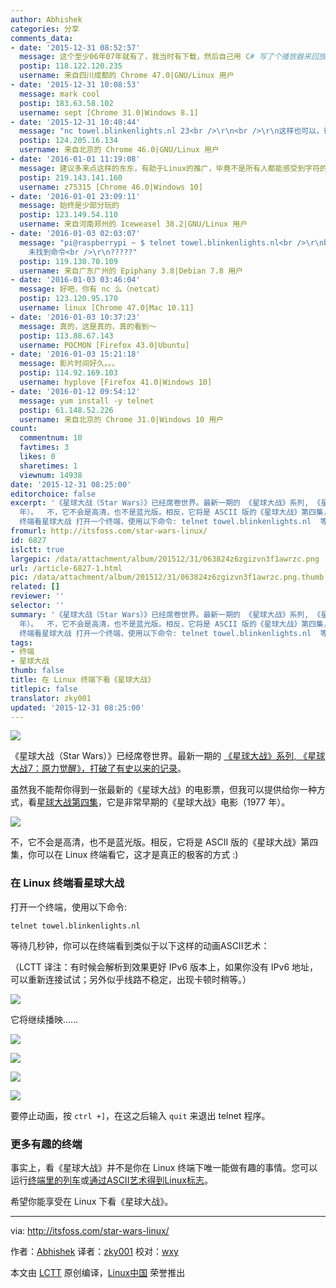 ```yaml
---
author: Abhishek
categories: 分享
comments_data:
- date: '2015-12-31 08:52:57'
  message: 这个至少06年07年就有了，我当时有下载，然后自己用 C# 写了个播放器来回放。
  postip: 118.122.120.235
  username: 来自四川成都的 Chrome 47.0|GNU/Linux 用户
- date: '2015-12-31 10:08:53'
  message: mark cool
  postip: 183.63.58.102
  username: sept [Chrome 31.0|Windows 8.1]
- date: '2015-12-31 10:48:44'
  message: "nc towel.blinkenlights.nl 23<br />\r\n<br />\r\n这样也可以，很赞！"
  postip: 124.205.16.134
  username: 来自北京的 Chrome 46.0|GNU/Linux 用户
- date: '2016-01-01 11:19:08'
  message: 建议多来点这样的东东，有助于Linux的推广，毕竟不是所有人都能感受到字符的美妙。
  postip: 219.143.141.160
  username: z75315 [Chrome 46.0|Windows 10]
- date: '2016-01-01 23:09:11'
  message: 始终是少部分玩的
  postip: 123.149.54.110
  username: 来自河南郑州的 Iceweasel 38.2|GNU/Linux 用户
- date: '2016-01-03 02:03:07'
  message: "pi@raspberrypi ~ $ telnet towel.blinkenlights.nl<br />\r\nbash: telnet:
    未找到命令<br />\r\n?????"
  postip: 119.130.70.109
  username: 来自广东广州的 Epiphany 3.8|Debian 7.8 用户
- date: '2016-01-03 03:46:04'
  message: 好吧，你有 nc 么（netcat）
  postip: 123.120.95.170
  username: linux [Chrome 47.0|Mac 10.11]
- date: '2016-01-03 10:37:23'
  message: 真的，这是真的，真的看到～
  postip: 113.88.67.143
  username: POCMON [Firefox 43.0|Ubuntu]
- date: '2016-01-03 15:21:18'
  message: 影片时间好久。。。
  postip: 114.92.169.103
  username: hyplove [Firefox 41.0|Windows 10]
- date: '2016-01-12 09:54:12'
  message: yum install -y telnet
  postip: 61.148.52.226
  username: 来自北京的 Chrome 31.0|Windows 10 用户
count:
  commentnum: 10
  favtimes: 3
  likes: 0
  sharetimes: 1
  viewnum: 14938
date: '2015-12-31 08:25:00'
editorchoice: false
excerpt: '《星球大战（Star Wars）》已经席卷世界。最新一期的 《星球大战》系列, 《星球大战7：原力觉醒》，打破了有史以来的记录。 虽然我不能帮你得到一张最新的《星球大战》的电影票，但我可以提供给你一种方式，看星球大战第四集，它是非常早期的《星球大战》电影（1977
  年）。  不，它不会是高清，也不是蓝光版。相反，它将是 ASCII 版的《星球大战》第四集，你可以在 Linux 终端看它，这才是真正的极客的方式 :) 在 Linux
  终端看星球大战 打开一个终端，使用以下命令: telnet towel.blinkenlights.nl  等待几秒钟，你可以在终端看到类似于以'
fromurl: http://itsfoss.com/star-wars-linux/
id: 6827
islctt: true
largepic: /data/attachment/album/201512/31/063824z6zgizvn3f1awrzc.png
url: /article-6827-1.html
pic: /data/attachment/album/201512/31/063824z6zgizvn3f1awrzc.png.thumb.jpg
related: []
reviewer: ''
selector: ''
summary: '《星球大战（Star Wars）》已经席卷世界。最新一期的 《星球大战》系列, 《星球大战7：原力觉醒》，打破了有史以来的记录。 虽然我不能帮你得到一张最新的《星球大战》的电影票，但我可以提供给你一种方式，看星球大战第四集，它是非常早期的《星球大战》电影（1977
  年）。  不，它不会是高清，也不是蓝光版。相反，它将是 ASCII 版的《星球大战》第四集，你可以在 Linux 终端看它，这才是真正的极客的方式 :) 在 Linux
  终端看星球大战 打开一个终端，使用以下命令: telnet towel.blinkenlights.nl  等待几秒钟，你可以在终端看到类似于以'
tags:
- 终端
- 星球大战
thumb: false
title: 在 Linux 终端下看《星球大战》
titlepic: false
translator: zky001
updated: '2015-12-31 08:25:00'
---
```


![](/data/attachment/album/201512/31/063824z6zgizvn3f1awrzc.png)


《星球大战（Star Wars）》已经席卷世界。最新一期的 [《星球大战》系列, 《星球大战7：原力觉醒》，打破了有史以来的记录](http://www.gamespot.com/articles/star-wars-7-breaks-thursday-night-movie-opening-re/1100-6433246/)。


虽然我不能帮你得到一张最新的《星球大战》的电影票，但我可以提供给你一种方式，看[星球大战第四集](http://www.imdb.com/title/tt0076759/)，它是非常早期的《星球大战》电影（1977 年）。


![](/data/attachment/album/201512/31/063827o9svm6jvbmy9ssmf.jpg)


不，它不会是高清，也不是蓝光版。相反，它将是 ASCII 版的《星球大战》第四集，你可以在 Linux 终端看它，这才是真正的极客的方式 :)


### 在 Linux 终端看星球大战


打开一个终端，使用以下命令:



```
telnet towel.blinkenlights.nl

```

等待几秒钟，你可以在终端看到类似于以下这样的动画ASCII艺术：


（LCTT 译注：有时候会解析到效果更好 IPv6 版本上，如果你没有 IPv6 地址，可以重新连接试试；另外似乎线路不稳定，出现卡顿时稍等。）


![](/data/attachment/album/201512/31/063828wn8r6k7hxmnt61sv.png)


它将继续播映……


![](/data/attachment/album/201512/31/063828ls7dzd4tkl7gt2dt.png)


![](/data/attachment/album/201512/31/063824z6zgizvn3f1awrzc.png)


![](/data/attachment/album/201512/31/063828phi3rs3ur63e59t4.png)


![](/data/attachment/album/201512/31/063828gwlu4rr9pouziz9k.png)


要停止动画，按 `ctrl +]`，在这之后输入 `quit` 来退出 telnet 程序。


### 更多有趣的终端


事实上，看《星球大战》并不是你在 Linux 终端下唯一能做有趣的事情。您可以运行[终端里的列车](/article-6795-1.html)或[通过ASCII艺术得到Linux标志](/article-6510-1.html)。


希望你能享受在 Linux 下看《星球大战》。




---


via: <http://itsfoss.com/star-wars-linux/>


作者：[Abhishek](http://itsfoss.com/author/abhishek/) 译者：[zky001](https://github.com/zky001) 校对：[wxy](https://github.com/wxy)


本文由 [LCTT](https://github.com/LCTT/TranslateProject) 原创编译，[Linux中国](https://linux.cn/) 荣誉推出